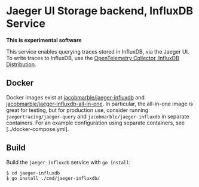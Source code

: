# Jaeger UI Storage backend, InfluxDB Service

**This is experimental software**

This service enables querying traces stored in InfluxDB, via the Jaeger UI.
To write traces to InfluxDB, use the [OpenTelemetry Collector, InfluxDB Distribution](https://github.com/influxdata/influxdb-observability/tree/iox-wip/otelcol-influxdb).

## Docker
Docker images exist at [jacobmarble/jaeger-influxdb](https://hub.docker.com/r/jacobmarble/jaeger-influxdb) and [jacobmarble/jaeger-influxdb-all-in-one](https://hub.docker.com/r/jacobmarble/jaeger-influxdb-all-in-one).
In particular, the all-in-one image is great for testing,
but for production use, consider running `jaegertracing/jaeger-query` and `jacobmarble/jaeger-influxdb` in separate containers.
For an example configuration using separate containers, see [../docker-compose.yml].

## Build
Build the `jaeger-influxdb` service with `go install`:

```console
$ cd jaeger-influxdb
$ go install ./cmd/jaeger-influxdb/
```
